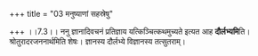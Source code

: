 +++
title = "03 मनुष्याणां सहस्रेषु"

+++
।।7.3।। ननु ज्ञानादिवचनं प्रतिज्ञाय यत्किञ्चित्कथमुच्यते इत्यत आह
**दौर्लभ्यमि**ति। श्रोतुरादरजननार्थमिति शेषः। ज्ञानस्य दौर्लभ्ये
विज्ञानस्य तत्सुतराम्।
